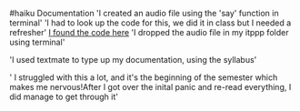 #haiku Documentation
'I created an audio file using the 'say' function in terminal'
'I had to look up the code for this, we did it in class but I needed a refresher'
[I found the code here](https://www.iclarified.com/2922/how-to-record-text-to-speech-using-terminal)
'I dropped the audio file in my itppp folder using terminal'

'I used textmate to type up my documentation, using the syllabus'

' I struggled with this a lot, and it's the beginning of the semester which makes me nervous!After I got over the inital panic and re-read everything, I did manage to get through it'
